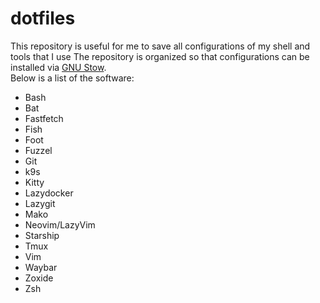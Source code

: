 # dotfiles

This repository is useful for me to save all configurations of my shell and tools that I use 
The repository is organized so that configurations can be installed via [GNU Stow](https://www.gnu.org/software/stow/).  
Below is a list of the software:  

- Bash
- Bat
- Fastfetch
- Fish
- Foot
- Fuzzel
- Git
- k9s
- Kitty
- Lazydocker
- Lazygit
- Mako
- Neovim/LazyVim
- Starship
- Tmux
- Vim
- Waybar
- Zoxide
- Zsh
